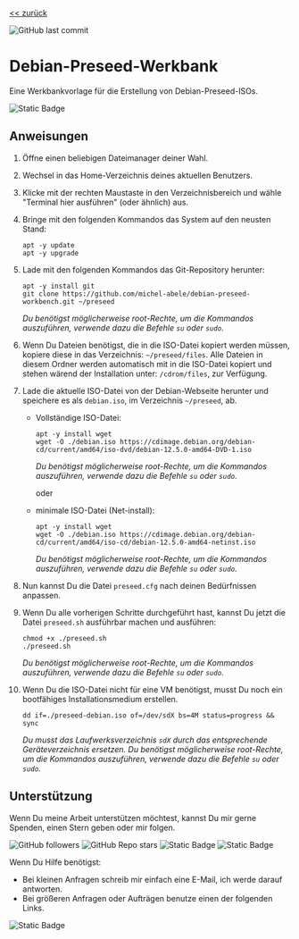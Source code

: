 [<< zurück](https://github.com/michel-abele/debian-preseed-workbench)

![GitHub last commit](https://img.shields.io/github/last-commit/michel-abele/debian-preseed-workbench?style=for-the-badge)

# Debian-Preseed-Werkbank
Eine Werkbankvorlage für die Erstellung von Debian-Preseed-ISOs.

![Static Badge](https://img.shields.io/badge/12-logo?style=for-the-badge&logo=Debian&logoColor=%23ffffff&label=Debian&color=%23A81D33)

## Anweisungen

1. Öffne einen beliebigen Dateimanager deiner Wahl.

1. Wechsel in das Home-Verzeichnis deines aktuellen Benutzers.

1. Klicke mit der rechten Maustaste in den Verzeichnisbereich und wähle "Terminal hier ausführen" (oder ähnlich) aus.

1. Bringe mit den folgenden Kommandos das System auf den neusten Stand:
   ```shell
   apt -y update
   apt -y upgrade
   ```

1. Lade mit den folgenden Kommandos das Git-Repository herunter:
   ```shell
   apt -y install git
   git clone https://github.com/michel-abele/debian-preseed-workbench.git ~/preseed
   ```
   _Du benötigst möglicherweise root-Rechte, um die Kommandos auszuführen, verwende dazu die Befehle `su` oder `sudo`._

1. Wenn Du Dateien benötigst, die in die ISO-Datei kopiert werden müssen, kopiere diese in das Verzeichnis: `~/preseed/files`. Alle Dateien in diesem Ordner werden automatisch mit in die ISO-Datei kopiert und stehen wärend der Installation unter: `/cdrom/files`, zur Verfügung.

1. Lade die aktuelle ISO-Datei von der Debian-Webseite herunter und speichere es als `debian.iso`, im Verzeichnis `~/preseed`, ab.

   - Vollständige ISO-Datei:
     ```shell
     apt -y install wget
     wget -O ./debian.iso https://cdimage.debian.org/debian-cd/current/amd64/iso-dvd/debian-12.5.0-amd64-DVD-1.iso
     ```
     _Du benötigst möglicherweise root-Rechte, um die Kommandos auszuführen, verwende dazu die Befehle `su` oder `sudo`._

     oder

   - minimale ISO-Datei (Net-install):
     ```shell
     apt -y install wget
     wget -O ./debian.iso https://cdimage.debian.org/debian-cd/current/amd64/iso-cd/debian-12.5.0-amd64-netinst.iso
     ```
     _Du benötigst möglicherweise root-Rechte, um die Kommandos auszuführen, verwende dazu die Befehle `su` oder `sudo`._

1. Nun kannst Du die Datei `preseed.cfg` nach deinen Bedürfnissen anpassen.

1. Wenn Du alle vorherigen Schritte durchgeführt hast, kannst Du jetzt die Datei `preseed.sh` ausführbar machen und ausführen:
   ```shell
   chmod +x ./preseed.sh
   ./preseed.sh
   ```
   _Du benötigst möglicherweise root-Rechte, um die Kommandos auszuführen, verwende dazu die Befehle `su` oder `sudo`._

1. Wenn Du die ISO-Datei nicht für eine VM benötigst, musst Du noch ein bootfähiges Installationsmedium erstellen.
   ```shell
   dd if=./preseed-debian.iso of=/dev/sdX bs=4M status=progress && sync
   ```
   _Du musst das Laufwerksverzeichnis `sdX` durch das entsprechende Geräteverzeichnis ersetzen._
   _Du benötigst möglicherweise root-Rechte, um die Kommandos auszuführen, verwende dazu die Befehle `su` oder `sudo`._

## Unterstützung

Wenn Du meine Arbeit unterstützen möchtest, kannst Du mir gerne Spenden, einen Stern geben oder mir folgen.

![GitHub followers](https://img.shields.io/github/followers/michel-abele?style=for-the-badge&logo=github&link=https%3A%2F%2Fgithub.com%2Fmichel-abele)
![GitHub Repo stars](https://img.shields.io/github/stars/michel-abele/debian-preseed-workbench?style=for-the-badge&logo=github&link=https%3A%2F%2Fgithub.com%2Fmichel-abele%2Fdebian-preseed-workbench%2Fstargazers)
![Static Badge](https://img.shields.io/badge/Me-logo?style=for-the-badge&logo=PayPal&logoColor=%23ffffff&label=PayPal&color=%23003087&link=https%3A%2F%2Fwww.paypal.com%2Fpaypalme%2FMichelAbele)
![Static Badge](https://img.shields.io/badge/Donate-logo?style=for-the-badge&logo=Ko-fi&logoColor=%23ffffff&label=Ko-fi&color=%23ff5e5b&link=https%3A%2F%2Fko-fi.com%2Fmichelabele)

Wenn Du Hilfe benötigst:

- Bei kleinen Anfragen schreib mir einfach eine E-Mail, ich werde darauf antworten.
- Bei größeren Anfragen oder Aufträgen benutze einen der folgenden Links.

![Static Badge](https://img.shields.io/badge/Membership-logo?style=for-the-badge&logo=Patreon&logoColor=%23ffffff&label=Patreon&color=%23000000&link=https%3A%2F%2Fpatreon.com%2FMichelAbele)
